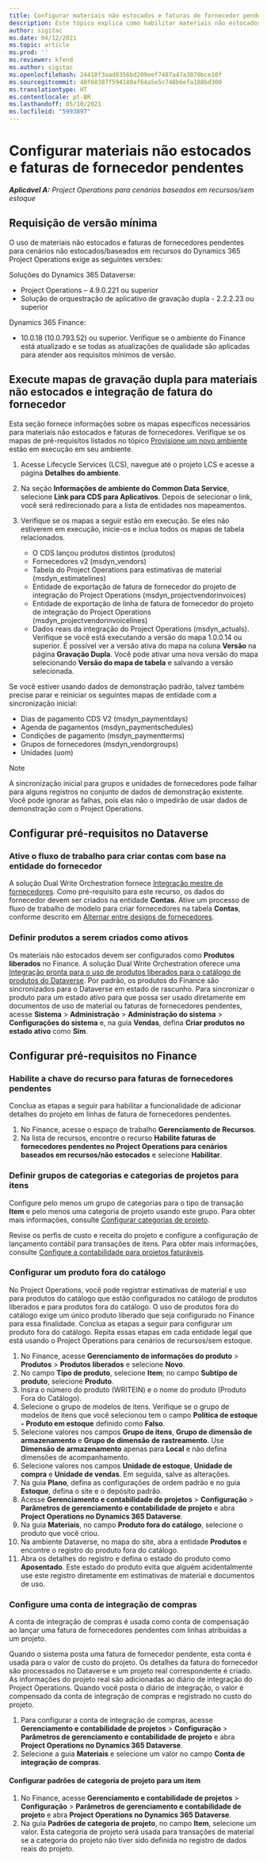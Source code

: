 ```yaml
---
title: Configurar materiais não estocados e faturas de fornecedor pendentes
description: Este tópico explica como habilitar materiais não estocados e faturas de fornecedor pendentes.
author: sigitac
ms.date: 04/12/2021
ms.topic: article
ms.prod: ''
ms.reviewer: kfend
ms.author: sigitac
ms.openlocfilehash: 24418f3aad8356bd209eef7487a47a3870bce10f
ms.sourcegitcommit: 40f68387f594180af64a5e5c748b6efa188bd300
ms.translationtype: HT
ms.contentlocale: pt-BR
ms.lasthandoff: 05/10/2021
ms.locfileid: "5993897"
---
```

# <a name="configure-non-stocked-materials-and-pending-vendor-invoices"></a>Configurar materiais não estocados e faturas de fornecedor pendentes

_**Aplicável A:** Project Operations para cenários baseados em recursos/sem estoque_

## <a name="minimum-version-requirement"></a>Requisição de versão mínima

O uso de materiais não estocados e faturas de fornecedores pendentes para cenários não estocados/baseados em recursos do Dynamics 365 Project Operations exige as seguintes versões:

Soluções do Dynamics 365 Dataverse:

- Project Operations – 4.9.0.221 ou superior
- Solução de orquestração de aplicativo de gravação dupla - 2.2.2.23 ou superior

Dynamics 365 Finance:
- 10.0.18 (10.0.793.52) ou superior. Verifique se o ambiente do Finance está atualizado e se todas as atualizações de qualidade são aplicadas para atender aos requisitos mínimos de versão.

## <a name="run-dual-write-maps-for-non-stocked-materials-and-vendor-invoice-integration"></a>Execute mapas de gravação dupla para materiais não estocados e integração de fatura do fornecedor

Esta seção fornece informações sobre os mapas específicos necessários para materiais não estocados e faturas de fornecedores. Verifique se os mapas de pré-requisitos listados no tópico [Provisione um novo ambiente](../environment/resource-provision-new-environment.md#run-project-operations-dual-write-maps) estão em execução em seu ambiente.

1. Acesse Lifecycle Services (LCS), navegue até o projeto LCS e acesse a página **Detalhes do ambiente**.
2. Na seção **Informações de ambiente do Common Data Service**, selecione **Link para CDS para Aplicativos**. Depois de selecionar o link, você será redirecionado para a lista de entidades nos mapeamentos.
3. Verifique se os mapas a seguir estão em execução. Se eles não estiverem em execução, inicie-os e inclua todos os mapas de tabela relacionados.

    - O CDS lançou produtos distintos (produtos)
    - Fornecedores v2 (msdyn_vendors)
    - Tabela do Project Operations para estimativas de material (msdyn_estimatelines)
    - Entidade de exportação de fatura de fornecedor do projeto de integração do Project Operations (msdyn_projectvendorinvoices)
    - Entidade de exportação de linha de fatura de fornecedor do projeto de integração do Project Operations (msdyn_projectvendorinvoicelines)
    - Dados reais da integração do Project Operations (msdyn_actuals). Verifique se você está executando a versão do mapa 1.0.0.14 ou superior. É possível ver a versão ativa do mapa na coluna **Versão** na página **Gravação Dupla**. Você pode ativar uma nova versão do mapa selecionando **Versão do mapa de tabela** e salvando a versão selecionada.

Se você estiver usando dados de demonstração padrão, talvez também precise parar e reiniciar os seguintes mapas de entidade com a sincronização inicial:
  - Dias de pagamento CDS V2 (msdyn_paymentdays)
  - Agenda de pagamentos (msdyn_paymentschedules)
  - Condições de pagamento (msdyn_paymentterms)
  - Grupos de fornecedores (msdyn_vendorgroups)
  - Unidades (uom)

> [!NOTE]
> A sincronização inicial para grupos e unidades de fornecedores pode falhar para alguns registros no conjunto de dados de demonstração existente. Você pode ignorar as falhas, pois elas não o impedirão de usar dados de demonstração com o Project Operations.

## <a name="configure-prerequisites-in-dataverse"></a>Configurar pré-requisitos no Dataverse

### <a name="activate-workflow-to-create-accounts-based-on-vendor-entity"></a>Ative o fluxo de trabalho para criar contas com base na entidade do fornecedor

A solução Dual Write Orchestration fornece [Integração mestre de fornecedores](/dynamics365/fin-ops-core/dev-itpro/data-entities/dual-write/vendor-mapping.md). Como pré-requisito para este recurso, os dados do fornecedor devem ser criados na entidade **Contas**. Ative um processo de fluxo de trabalho de modelo para criar fornecedores na tabela **Contas**, conforme descrito em [Alternar entre designs de fornecedores](/dynamics365/fin-ops-core/dev-itpro/data-entities/dual-write/vendor-switch.md#use-the-extended-vendor-design-for-vendors-of-the-organization-type).

### <a name="set-products-to-be-created-as-active"></a>Definir produtos a serem criados como ativos

Os materiais não estocados devem ser configurados como **Produtos liberados** no Finance. A solução Dual Write Orchestration oferece uma [Integração pronta para o uso de produtos liberados para o catálogo de produtos do Dataverse](/dynamics365/fin-ops-core/dev-itpro/data-entities/dual-write/product-mapping.md). Por padrão, os produtos do Finance são sincronizados para o Dataverse em estado de rascunho. Para sincronizar o produto para um estado ativo para que possa ser usado diretamente em documentos de uso de material ou faturas de fornecedores pendentes, acesse **Sistema** > **Administração** > **Administração do sistema** > **Configurações do sistema** e, na guia **Vendas**, defina **Criar produtos no estado ativo** como **Sim**.

## <a name="configure-prerequisites-in-finance"></a>Configurar pré-requisitos no Finance

### <a name="enable-the-feature-key-for-pending-vendor-invoices"></a>Habilite a chave do recurso para faturas de fornecedores pendentes

Conclua as etapas a seguir para habilitar a funcionalidade de adicionar detalhes do projeto em linhas de fatura de fornecedores pendentes.

1. No Finance, acesse o espaço de trabalho **Gerenciamento de Recursos**.
2. Na lista de recursos, encontre o recurso **Habilite faturas de fornecedores pendentes no Project Operations para cenários baseados em recursos/não estocados** e selecione **Habilitar**.

### <a name="define-category-groups-and-project-categories-for-items"></a>Definir grupos de categorias e categorias de projetos para itens

Configure pelo menos um grupo de categorias para o tipo de transação **Item** e pelo menos uma categoria de projeto usando este grupo. Para obter mais informações, consulte [Configurar categorias de projeto](../project-accounting/configure-project-categories.md#category-groups).

Revise os perfis de custo e receita do projeto e configure a configuração de lançamento contábil para transações de itens. Para obter mais informações, consulte [Configure a contabilidade para projetos faturáveis](../project-accounting/configure-accounting-billable-projects.md).

### <a name="set-up-a-write-in-product"></a>Configurar um produto fora do catálogo

No Project Operations, você pode registrar estimativas de material e uso para produtos do catálogo que estão configurados no catálogo de produtos liberados e para produtos fora do catálogo. O uso de produtos fora do catálogo exige um único produto liberado que seja configurado no Finance para essa finalidade. Conclua as etapas a seguir para configurar um produto fora do catálogo. Repita essas etapas em cada entidade legal que está usando o Project Operations para cenários de recursos/sem estoque.

1. No Finance, acesse **Gerenciamento de informações do produto** > **Produtos** > **Produtos liberados** e selecione **Novo**.
2. No campo **Tipo de produto**, selecione **Item**; no campo **Subtipo de produto**, selecione **Produto**.
3. Insira o número do produto (WRITEIN) e o nome do produto (Produto Fora do Catálogo).
4. Selecione o grupo de modelos de itens. Verifique se o grupo de modelos de itens que você selecionou tem o campo **Política de estoque - Produto em estoque** definido como **Falso**.
5. Selecione valores nos campos **Grupo de itens**, **Grupo de dimensão de armazenamento** e **Grupo de dimensão de rastreamento**. Use **Dimensão de armazenamento** apenas para **Local** e não defina dimensões de acompanhamento.
6. Selecione valores nos campos **Unidade de estoque**, **Unidade de compra** e **Unidade de vendas**. Em seguida, salve as alterações.
7. Na guia **Plano**, defina as configurações de ordem padrão e no guia **Estoque**, defina o site e o depósito padrão.
8. Acesse **Gerenciamento e contabilidade de projetos** > **Configuração** > **Parâmetros de gerenciamento e contabilidade de projeto** e abra **Project Operations no Dynamics 365 Dataverse**. 
9. Na guia **Materiais**, no campo **Produto fora do catálogo**, selecione o produto que você criou.
10. Na ambiente Dataverse, no mapa do site, abra a entidade **Produtos** e encontre o registro do produto fora do catálogo. 
11. Abra os detalhes do registro e defina o estado do produto como **Aposentado**. Este estado do produto evita que alguém acidentalmente use este registro diretamente em estimativas de material e documentos de uso.

### <a name="set-up-a-procurement-integration-account"></a>Configure uma conta de integração de compras

A conta de integração de compras é usada como conta de compensação ao lançar uma fatura de fornecedores pendentes com linhas atribuídas a um projeto.

Quando o sistema posta uma fatura de fornecedor pendente, esta conta é usada para o valor de custo do projeto. Os detalhes da fatura do fornecedor são processados no Dataverse e um projeto real correspondente é criado. As informações do projeto real são adicionadas ao diário de integração do Project Operations. Quando você posta o diário de integração, o valor é compensado da conta de integração de compras e registrado no custo do projeto.

1. Para configurar a conta de integração de compras, acesse **Gerenciamento e contabilidade de projetos** > **Configuração** > **Parâmetros de gerenciamento e contabilidade de projeto** e abra **Project Operations no Dynamics 365 Dataverse**. 
2. Selecione a guia **Materiais** e selecione um valor no campo **Conta de integração de compras**.

#### <a name="set-up-project-category-defaults-for-an-item"></a>Configurar padrões de categoria de projeto para um item

1. No Finance, acesse **Gerenciamento e contabilidade de projetos** > **Configuração** > **Parâmetros de gerenciamento e contabilidade de projeto** e abra **Project Operations no Dynamics 365 Dataverse**. 
2. Na guia **Padrões de categoria de projeto**, no campo **Item**, selecione um valor. Esta categoria de projeto será usada para transações de material se a categoria do projeto não tiver sido definida no registro de dados reais do projeto.
